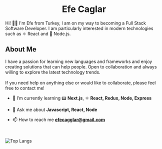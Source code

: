 <h1 align="center">Efe Caglar</h1>
Hi! 👋🏼 I'm Efe from Turkey, I am on my way to becoming a Full Stack Software Developer. I am particularly interested in modern technologies such as ⚛️ React and 🔗 Node.js. 
<br/>
<h2>About Me</h2>
  I have a passion for learning new languages and frameworks and enjoy creating solutions that can help people. Open to collaboration and always willing to explore the latest technology trends.
<br/>
<br/>
If you need help on anything else or would like to collaborate, please feel free to contact me!

- 🌱 I’m currently learning  📟 **Next.js**, ⚛ **React, Redux, Node, Express**

- 💬 Ask me about **Javascript, React, Node**

- 📫 How to reach me **efecagglar@gmail.com**

<br/>

![Top Langs](https://github-readme-stats.vercel.app/api/top-langs/?username=efecaglarr&layout=compact)
